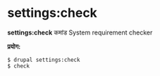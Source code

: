 # settings:check
**settings:check** कमांड System requirement checker

**प्रयोग:**
```
$ drupal settings:check 
$ check  
```
